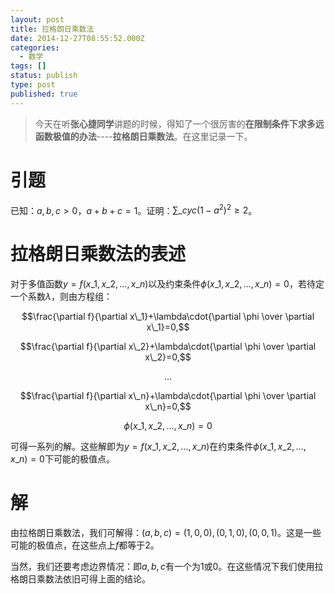 ```yaml
---
layout: post
title: 拉格朗日乘数法
date: 2014-12-27T08:55:52.000Z
categories:
  - 数学
tags: []
status: publish
type: post
published: true
---
```


> 今天在听**张心捷同学**讲题的时候，得知了一个很厉害的**在限制条件下求多远函数极值的办法**----**拉格朗日乘数法**。在这里记录一下。

# **引题**
已知：$a,b,c>0$，$a+b+c=1$。证明：$\sum\_{cyc}(1-a^2)^2\geq 2$。

# **拉格朗日乘数法的表述**
对于多值函数$y=f(x\_1,x\_2,\ldots ,x\_n)$以及约束条件$\phi(x\_1,x\_2,\ldots,x\_n)=0$，若待定一个系数$\lambda$，则由方程组：

$$\frac{\partial f}{\partial x\_1}+\lambda\cdot{\partial \phi \over \partial x\_1}=0,$$

$$\frac{\partial f}{\partial x\_2}+\lambda\cdot{\partial \phi \over \partial x\_2}=0,$$

$$\ldots$$

$$\frac{\partial f}{\partial x\_n}+\lambda\cdot{\partial \phi \over \partial x\_n}=0,$$

$$\phi(x\_1,x\_2,\ldots,x\_n)=0$$

可得一系列的解。这些解即为$y=f(x\_1,x\_2,\ldots ,x\_n)$在约束条件$\phi(x\_1,x\_2,\ldots,x\_n)=0$下可能的极值点。

# **解**
由拉格朗日乘数法，我们可解得：$(a,b,c)=(1,0,0),(0,1,0),(0,0,1)$。这是一些可能的极值点，在这些点上$f$都等于2。

当然，我们还要考虑边界情况：即$a,b,c$有一个为1或0。在这些情况下我们使用拉格朗日乘数法依旧可得上面的结论。
